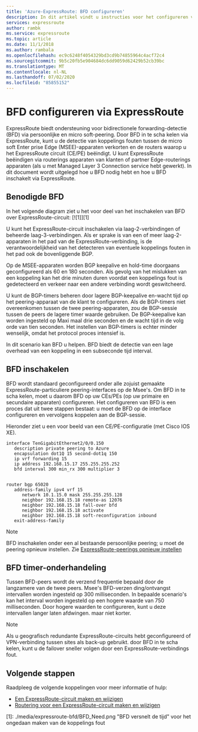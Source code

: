 ```yaml
---
title: 'Azure-ExpressRoute: BFD configureren'
description: In dit artikel vindt u instructies voor het configureren van BFD (bidirectionele doorstuur detectie) via particuliere peering van een ExpressRoute-circuit.
services: expressroute
author: rambk
ms.service: expressroute
ms.topic: article
ms.date: 11/1/2018
ms.author: rambala
ms.openlocfilehash: ec9c6248f4054329bd3cd9b74855964c4acf72c4
ms.sourcegitcommit: 9b5c20fb5e904684dc6dd9059d62429b52cb39bc
ms.translationtype: MT
ms.contentlocale: nl-NL
ms.lasthandoff: 07/02/2020
ms.locfileid: "85855152"
---
```

# <a name="configure-bfd-over-expressroute"></a>BFD configureren via ExpressRoute

ExpressRoute biedt ondersteuning voor bidirectionele forwarding-detectie (BFD) via persoonlijke en micro soft-peering. Door BFD in te scha kelen via ExpressRoute, kunt u de detectie van koppelings fouten tussen de micro soft Enter prise Edge (MSEE)-apparaten verkorten en de routers waarop u het ExpressRoute circuit (CE/PE) beëindigt. U kunt ExpressRoute beëindigen via routerings apparaten van klanten of partner Edge-routerings apparaten (als u met Managed Layer 3 Connection service hebt gewerkt). In dit document wordt uitgelegd hoe u BFD nodig hebt en hoe u BFD inschakelt via ExpressRoute.

## <a name="need-for-bfd"></a>Benodigde BFD

In het volgende diagram ziet u het voor deel van het inschakelen van BFD over ExpressRoute-circuit: [![1]][1]

U kunt het ExpressRoute-circuit inschakelen via laag-2-verbindingen of beheerde laag-3-verbindingen. Als er sprake is van een of meer laag-2-apparaten in het pad van de ExpressRoute-verbinding, is de verantwoordelijkheid van het detecteren van eventuele koppelings fouten in het pad ook de bovenliggende BGP.

Op de MSEE-apparaten worden BGP keepalive en hold-time doorgaans geconfigureerd als 60 en 180 seconden. Als gevolg van het mislukken van een koppeling kan het drie minuten duren voordat een koppelings fout is gedetecteerd en verkeer naar een andere verbinding wordt geswitcheerd.

U kunt de BGP-timers beheren door lagere BGP-keepalive en-wacht tijd op het peering-apparaat van de klant te configureren. Als de BGP-timers niet overeenkomen tussen de twee peering-apparaten, zou de BGP-sessie tussen de peers de lagere timer waarde gebruiken. De BGP-keepalive kan worden ingesteld op Maxi maal drie seconden en de wacht tijd in de volg orde van tien seconden. Het instellen van BGP-timers is echter minder wenselijk, omdat het protocol proces intensief is.

In dit scenario kan BFD u helpen. BFD biedt de detectie van een lage overhead van een koppeling in een subseconde tijd interval. 


## <a name="enabling-bfd"></a>BFD inschakelen

BFD wordt standaard geconfigureerd onder alle zojuist gemaakte ExpressRoute-particuliere peering-interfaces op de Msee's. Om BFD in te scha kelen, moet u daarom BFD op uw CEs/PEs (op uw primaire en secundaire apparaten) configureren. Het configureren van BFD is een proces dat uit twee stappen bestaat: u moet de BFD op de interface configureren en vervolgens koppelen aan de BGP-sessie.

Hieronder ziet u een voor beeld van een CE/PE-configuratie (met Cisco IOS XE). 

```console
interface TenGigabitEthernet2/0/0.150
   description private peering to Azure
   encapsulation dot1Q 15 second-dot1q 150
   ip vrf forwarding 15
   ip address 192.168.15.17 255.255.255.252
   bfd interval 300 min_rx 300 multiplier 3


router bgp 65020
   address-family ipv4 vrf 15
      network 10.1.15.0 mask 255.255.255.128
      neighbor 192.168.15.18 remote-as 12076
      neighbor 192.168.15.18 fall-over bfd
      neighbor 192.168.15.18 activate
      neighbor 192.168.15.18 soft-reconfiguration inbound
   exit-address-family
```

>[!NOTE]
>BFD inschakelen onder een al bestaande persoonlijke peering; u moet de peering opnieuw instellen. Zie [ExpressRoute-peerings opnieuw instellen][ResetPeering]
>

## <a name="bfd-timer-negotiation"></a>BFD timer-onderhandeling

Tussen BFD-peers wordt de verzend frequentie bepaald door de langzamere van de twee peers. Msee's BFD-verzen ding/ontvangst intervallen worden ingesteld op 300 milliseconden. In bepaalde scenario's kan het interval worden ingesteld op een hogere waarde van 750 milliseconden. Door hogere waarden te configureren, kunt u deze intervallen langer laten afdwingen. maar niet korter.

>[!NOTE]
>Als u geografisch redundante ExpressRoute-circuits hebt geconfigureerd of VPN-verbinding tussen sites als back-up gebruikt. door BFD in te scha kelen, kunt u de failover sneller volgen door een ExpressRoute-verbindings fout. 
>

## <a name="next-steps"></a>Volgende stappen

Raadpleeg de volgende koppelingen voor meer informatie of hulp:

- [Een ExpressRoute-circuit maken en wijzigen][CreateCircuit]
- [Routering voor een ExpressRoute-circuit maken en wijzigen][CreatePeering]

<!--Image References-->
[1]: ./media/expressroute-bfd/BFD_Need.png "BFD versnelt de tijd" voor het ongedaan maken van de koppelings fout

<!--Link References-->
[CreateCircuit]: https://docs.microsoft.com/azure/expressroute/expressroute-howto-circuit-portal-resource-manager 
[CreatePeering]: https://docs.microsoft.com/azure/expressroute/expressroute-howto-routing-portal-resource-manager
[ResetPeering]: https://docs.microsoft.com/azure/expressroute/expressroute-howto-reset-peering






